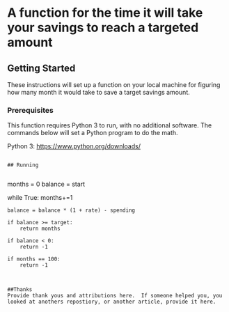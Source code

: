 # A function for the time it will take your savings to reach a targeted amount

## Getting Started

These instructions will set up a function on your local machine for figuring how many month it would take to save a target savings amount.

### Prerequisites

This function requires Python 3 to run, with no additional software.  The commands below will set a Python program to do the math.

Python 3: https://www.python.org/downloads/

```

## Running


```
months = 0
balance = start

while True:
    months+=1

    balance = balance * (1 + rate) - spending

    if balance >= target:
        return months

    if balance < 0:
        return -1

    if months == 100:
        return -1
```


##Thanks
Provide thank yous and attributions here.  If someone helped you, you looked at anothers repostiory, or another article, provide it here.
